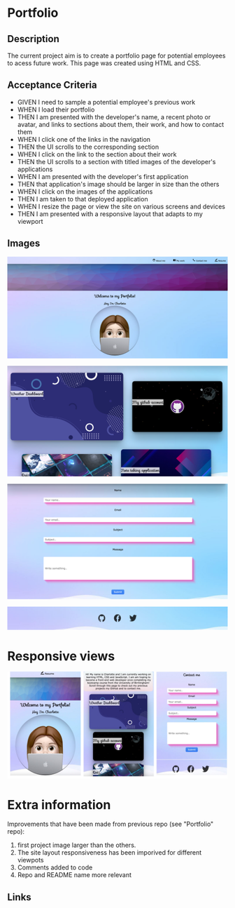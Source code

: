 # Portfolio

## Description 

The current project aim is to create a portfolio page for potential employees to acess future work. This page was created using HTML and CSS.

## Acceptance Criteria 

 * GIVEN I need to sample a potential employee's previous work
 * WHEN I load their portfolio
 * THEN I am presented with the developer's name, a recent photo or avatar, and links to sections about them, their work, and how to contact them
 * WHEN I click one of the links in the navigation
 * THEN the UI scrolls to the corresponding section
 * WHEN I click on the link to the section about their work
 * THEN the UI scrolls to a section with titled images of the developer's applications
 * WHEN I am presented with the developer's first application
 * THEN that application's image should be larger in size than the others
 * WHEN I click on the images of the applications
 * THEN I am taken to that deployed application
 * WHEN I resize the page or view the site on various screens and devices
 * THEN I am presented with a responsive layout that adapts to my viewport

## Images 

![Website screenshot](https://github.com/Charl1410/HTML-portfolio/blob/5e4c5cf7d7bbca4e4459bbad86b7c2913d304e08/Assets/images/Screenshot%202023-02-24%20at%2015.49.47.png)

![Website screenshot](https://github.com/Charl1410/HTML-portfolio/blob/5e4c5cf7d7bbca4e4459bbad86b7c2913d304e08/Assets/images/Screenshot%202023-02-24%20at%2015.50.15.png)


![Website screenshot](https://github.com/Charl1410/HTML-portfolio/blob/5e4c5cf7d7bbca4e4459bbad86b7c2913d304e08/Assets/images/Screenshot%202023-02-24%20at%2015.51.47.png)

![Website screenshot](https://github.com/Charl1410/HTML-portfolio/blob/5e4c5cf7d7bbca4e4459bbad86b7c2913d304e08/Assets/images/Screenshot%202023-02-24%20at%2016.11.02.png)

# Responsive views

![Website screenshot](https://github.com/Charl1410/HTML-portfolio/blob/b598ae7c606b61fba79a2d944367e1856ff2426c/Assets/images/IMG_1366.JPG)


# Extra information
Improvements that have been made from previous repo (see "Portfolio" repo):

1. first project image larger than the others.
5. The site layout responsiveness has been imporived for different viewpots
6. Comments added to code 
7. Repo and README name more relevant

## Links 


